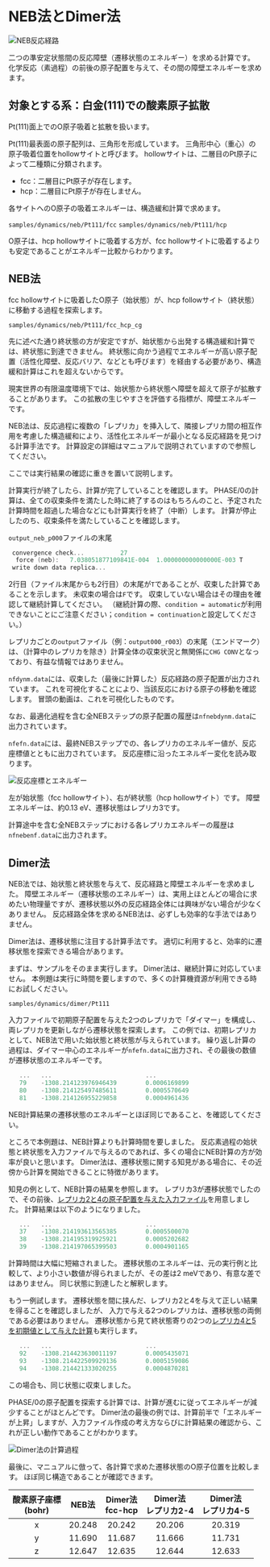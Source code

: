 # NEB法とDimer法

![NEB反応経路](./images/neb.gif)

二つの準安定状態間の反応障壁（遷移状態のエネルギー）を求める計算です。
化学反応（素過程）の前後の原子配置を与えて、その間の障壁エネルギーを求めます。

## 対象とする系：白金(111)での酸素原子拡散

Pt(111)面上でのO原子吸着と拡散を扱います。

Pt(111)最表面の原子配列は、三角形を形成しています。
三角形中心（重心）の原子吸着位置をhollowサイトと呼びます。
hollowサイトは、二層目のPt原子によって二種類に分類されます。

- fcc：二層目にPt原子が存在します。
- hcp：二層目にPt原子が存在しません。

各サイトへのO原子の吸着エネルギーは、構造緩和計算で求めます。

`samples/dynamics/neb/Pt111/fcc`
`samples/dynamics/neb/Pt111/hcp`

O原子は、hcp hollowサイトに吸着する方が、fcc hollowサイトに吸着するよりも安定であることがエネルギー比較からわかります。

## NEB法

fcc hollowサイトに吸着したO原子（始状態）が、hcp followサイト（終状態）に移動する過程を探索します。

`samples/dynamics/neb/Pt111/fcc_hcp_cg`

先に述べた通り終状態の方が安定ですが、始状態から出発する構造緩和計算では、終状態に到達できません。
終状態に向かう過程でエネルギーが高い原子配置（活性化障壁、反応バリア、などとも呼びます）を経由する必要があり、構造緩和計算はこれを超えないからです。

現実世界の有限温度環境下では、始状態から終状態へ障壁を超えて原子が拡散することがあります。
この拡散の生じやすさを評価する指標が、障壁エネルギーです。

NEB法は、反応過程に複数の「レプリカ」を挿入して、隣接レプリカ間の相互作用を考慮した構造緩和により、活性化エネルギーが最小となる反応経路を見つける計算手法です。
計算設定の詳細はマニュアルで説明されていますので参照してください。

ここでは実行結果の確認に重きを置いて説明します。

計算実行が終了したら、計算が完了していることを確認します。
PHASE/0の計算は、全ての収束条件を満たした時に終了するのはもちろんのこと、予定された計算時間を超過した場合などにも計算実行を終了（中断）します。
計算が停止したのち、収束条件を満たしていることを確認します。

`output_neb_p000`ファイルの末尾

```C
 convergence check...          27
  force (neb):   7.038051877109841E-004  1.000000000000000E-003 T
 write down data replica...
```

2行目（ファイル末尾からも2行目）の末尾が`T`であることが、収束した計算であることを示します。
未収束の場合は`F`です。
収束していない場合はその理由を確認して継続計算してください。
（継続計算の際、`condition = automatic`が利用できないことにご注意ください；`condition = continuation`と設定してください。）

レプリカごとの`output`ファイル（例：`output000_r003`）の末尾（エンドマーク）は、（計算中のレプリカを除き）計算全体の収束状況と無関係に`CHG CONV`となっており、有益な情報ではありません。

`nfdynm.data`には、収束した（最後に計算した）反応経路の原子配置が出力されています。
これを可視化することにより、当該反応における原子の移動を確認します。
冒頭の動画は、これを可視化したものです。

なお、最適化過程を含む全NEBステップの原子配置の履歴は`nfnebdynm.data`に出力されています。

`nfefn.data`には、最終NEBステップでの、各レプリカのエネルギー値が、反応座標値とともに出力されています。
反応座標に沿ったエネルギー変化を読み取ります。

![反応座標とエネルギー](./images/neb.svg)

左が始状態（fcc hollowサイト）、右が終状態（hcp hollowサイト）です。
障壁エネルギーは、約0.13 eV、遷移状態はレプリカ3です。

計算途中を含む全NEBステップにおける各レプリカエネルギーの履歴は`nfnebenf.data`に出力されます。

## Dimer法

NEB法では、始状態と終状態を与えて、反応経路と障壁エネルギーを求めました。
障壁エネルギー（遷移状態のエネルギー）は、実用上ほとんどの場合に求めたい物理量ですが、遷移状態以外の反応経路全体には興味がない場合が少なくありません。
反応経路全体を求めるNEB法は、必ずしも効率的な手法ではありません。

Dimer法は、遷移状態に注目する計算手法です。
適切に利用すると、効率的に遷移状態を探索できる場合があります。

まずは、サンプルをそのまま実行します。
Dimer法は、継続計算に対応していません。
本例題は実行に時間を要しますので、多くの計算機資源が利用できる時にお試しください。

`samples/dynamics/dimer/Pt111`

入力ファイルで初期原子配置を与えた2つのレプリカで「ダイマー」を構成し、両レプリカを更新しながら遷移状態を探索します。
この例では、初期レプリカとして、NEB法で用いた始状態と終状態が与えられています。
繰り返し計算の過程は、ダイマー中心のエネルギーが`nfefn.data`に出力され、その最後の数値が遷移状態のエネルギーです。

```C
   ...   ...                          ...
   79    -1308.214123976946439        0.0006169899
   80    -1308.214125497485611        0.0005570649
   81    -1308.214126955229858        0.0004961436
```

NEB計算結果の遷移状態のエネルギーとほぼ同じであること、を確認してください。

ところで本例題は、NEB計算よりも計算時間を要しました。
反応素過程の始状態と終状態を入力ファイルで与えるのであれば、多くの場合にNEB計算の方が効率が良いと思います。
Dimer法は、遷移状態に関する知見がある場合に、その近傍から計算を開始できることに特徴があります。

知見の例として、NEB計算の結果を参照します。
レプリカ3が遷移状態でしたので、その前後、[レプリカ2と4の原子配置を与えた入力ファイル](./nfinp24.data)を用意しました。
計算結果は以下のようになりました。

```C
   ...   ...                          ...
   37    -1308.214193613565385        0.0005500070
   38    -1308.214195319925921        0.0005202682
   39    -1308.214197065399503        0.0004901165
```

計算時間は大幅に短縮されました。
遷移状態のエネルギーは、元の実行例と比較して、より小さい数値が得られましたが、その差は2 meVであり、有意な差ではありません。
同じ状態に到達したと解釈します。

もう一例試します。
遷移状態を間に挟んだ、レプリカ2と4を与えて正しい結果を得ることを確認しましたが、
入力で与える2つのレプリカは、遷移状態の両側である必要はありません。
遷移状態から見て終状態寄りの2つの[レプリカ4と5を初期値として与えた計算](./nfinp45.data)も実行します。

```C
   ...   ...                          ...
   92    -1308.214423630011197        0.0005435071
   93    -1308.214422509929136        0.0005159086
   94    -1308.214421333020255        0.0004870281
```

この場合も、同じ状態に収束しました。

PHASE/0の原子配置を探索する計算では、計算が進むに従ってエネルギーが減少することがほとんどです。
Dimer法の最後の例では、計算前半で「エネルギーが上昇」しますが、入力ファイル作成の考え方ならびに計算結果の確認から、これが正しい動作であることがわかります。

![Dimer法の計算過程](./images/dimer.svg)

最後に、マニュアルに倣って、各計算で求めた遷移状態のO原子位置を比較します。
ほぼ同じ構造であることが確認できます。

| 酸素原子座標<br>(bohr) | NEB法 | Dimer法<br>fcc-hcp | Dimer法<br>レプリカ2-4 | Dimer法<br>レプリカ4-5 |
| :-------------: | :-------------: | :-------------: | :-------------: | :-------------: |
| x | 20.248 | 20.242 | 20.206 | 20.319 |
| y | 11.690 | 11.687 | 11.666 | 11.731 |
| z | 12.647 | 12.635 | 12.644 | 12.633 |
